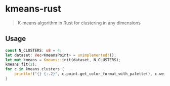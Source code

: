 # kmeans-rust
> K-means algorithm in Rust for clustering in any dimensions

## Usage
```rust
const N_CLUSTERS: u8 = 4;
let dataset: Vec<KmeansPoint> = unimplemented!();
let mut kmeans = Kmeans::init(dataset, N_CLUSTERS);
kmeans.fit(2);
for c in kmeans.clusters {
    println!("{} {:.2}", c.point.get_color_format_with_palette(), c.weight)
}
```